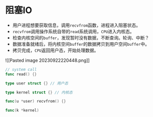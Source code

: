 # 阻塞IO

+ 用户进程想要获取信息，调用`recvfrom`函数，进程进入阻塞状态。
+ `recvfrom`调用操作系统自带的`read`系统调用，`CPU`进入内核态。
+ 检查内核空间的`buffer`，发现暂时没有数据，不断查询。轮询、中断？
+ 数据准备就绪后，将内核空间`buffer`的数据拷贝到用户空间`buffer`中。
+ 拷贝完成，`CPU`返回用户态，开始处理数据。

![[Pasted image 20230922220448.png]]

```go
// system call
func read() {}

type user struct {} // 用户态

type kernel struct {} // 内核态

func(u *user) recvfrom() {}

func(k *kernel) 

```